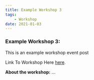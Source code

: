 ```yaml
---
title: Example Workshop 3
tags:
    - Workshop
date: 2021-01-03
---
```


<h3>Example Workshop 3:</h3>
This is an example workshop event post

Link To Workshop Here <a href="https://www.studentclustercompetition.us/">here</a>.

<b>About the workshop:</b> ...
